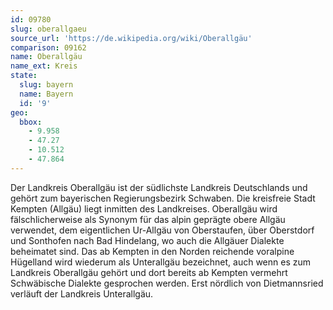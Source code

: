 ```yaml
---
id: 09780
slug: oberallgaeu
source_url: 'https://de.wikipedia.org/wiki/Oberallgäu'
comparison: 09162
name: Oberallgäu
name_ext: Kreis
state:
  slug: bayern
  name: Bayern
  id: '9'
geo:
  bbox:
    - 9.958
    - 47.27
    - 10.512
    - 47.864
---
```


Der Landkreis Oberallgäu ist der südlichste Landkreis Deutschlands und gehört zum bayerischen Regierungsbezirk Schwaben. Die kreisfreie Stadt Kempten (Allgäu) liegt inmitten des Landkreises. Oberallgäu wird fälschlicherweise als Synonym für das alpin geprägte obere Allgäu verwendet, dem eigentlichen Ur-Allgäu von Oberstaufen, über Oberstdorf und Sonthofen nach Bad Hindelang, wo auch die Allgäuer Dialekte beheimatet sind. Das ab Kempten in den Norden reichende voralpine Hügelland wird wiederum als Unterallgäu bezeichnet, auch wenn es zum Landkreis Oberallgäu gehört und dort bereits ab Kempten vermehrt Schwäbische Dialekte gesprochen werden. Erst nördlich von Dietmannsried verläuft der Landkreis Unterallgäu.
